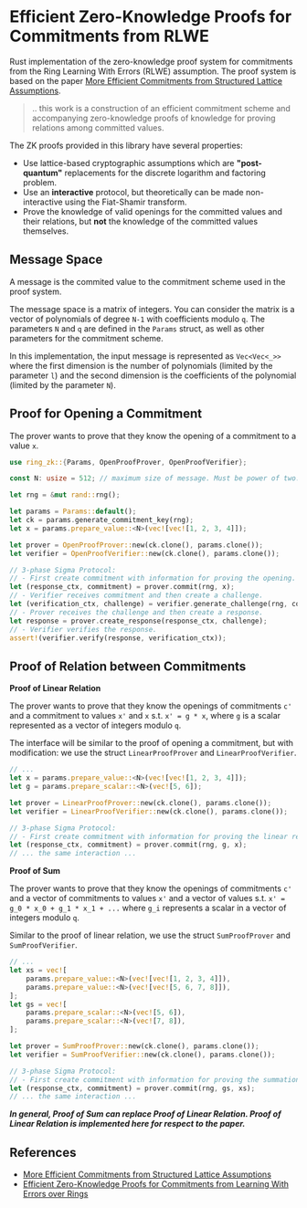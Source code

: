 # Efficient Zero-Knowledge Proofs for Commitments from RLWE

Rust implementation of the zero-knowledge proof system for commitments from the Ring Learning With Errors (RLWE) assumption. The proof system is based on the paper [More Efficient Commitments from Structured Lattice Assumptions](https://eprint.iacr.org/2016/997).

> .. this work is a construction of an efficient commitment scheme and accompanying zero-knowledge proofs of knowledge for proving relations among committed values.

The ZK proofs provided in this library have several properties:
- Use lattice-based cryptographic assumptions which are **"post-quantum"** replacements for the discrete logarithm and factoring problem.
- Use an **interactive** protocol, but theoretically can be made non-interactive using the Fiat-Shamir transform.
- Prove the knowledge of valid openings for the committed values and their relations, but **not** the knowledge of the committed values themselves.

## Message Space

A message is the commited value to the commitment scheme used in the proof system.

The message space is a matrix of integers. You can consider the matrix is a vector of polynomials of degree `N-1` with coefficients modulo `q`. The parameters `N` and `q` are defined in the `Params` struct, as well as other parameters for the commitment scheme.

In this implementation, the input message is represented as `Vec<Vec<_>>` where the first dimension is the number of polynomials (limited by the parameter `l`) and the second dimension is the coefficients of the polynomial (limited by the parameter `N`).


## Proof for Opening a Commitment

The prover wants to prove that they know the opening of a commitment to a value `x`.

```rust
use ring_zk::{Params, OpenProofProver, OpenProofVerifier};

const N: usize = 512; // maximum size of message. Must be power of two.

let rng = &mut rand::rng();

let params = Params::default();
let ck = params.generate_commitment_key(rng);
let x = params.prepare_value::<N>(vec![vec![1, 2, 3, 4]]);

let prover = OpenProofProver::new(ck.clone(), params.clone());
let verifier = OpenProofVerifier::new(ck.clone(), params.clone());

// 3-phase Sigma Protocol:
// - First create commitment with information for proving the opening.
let (response_ctx, commitment) = prover.commit(rng, x);
// - Verifier receives commitment and then create a challenge.
let (verification_ctx, challenge) = verifier.generate_challenge(rng, commitment);
// - Prover receives the challenge and then create a response.
let response = prover.create_response(response_ctx, challenge);
// - Verifier verifies the response.
assert!(verifier.verify(response, verification_ctx));
```

## Proof of Relation between Commitments

**Proof of Linear Relation**

The prover wants to prove that they know the openings of commitments `c'` and a commitment to values `x'` and `x` s.t. `x' = g * x`, where `g` is a scalar represented as a vector of integers modulo `q`.

The interface will be similar to the proof of opening a commitment, but with modification: we use the struct `LinearProofProver` and `LinearProofVerifier`.

```rust ignore
// ...
let x = params.prepare_value::<N>(vec![vec![1, 2, 3, 4]]);
let g = params.prepare_scalar::<N>(vec![5, 6]);

let prover = LinearProofProver::new(ck.clone(), params.clone());
let verifier = LinearProofVerifier::new(ck.clone(), params.clone());

// 3-phase Sigma Protocol:
// - First create commitment with information for proving the linear relationship of the committed value.
let (response_ctx, commitment) = prover.commit(rng, g, x);
// ... the same interaction ...
```

**Proof of Sum**

The prover wants to prove that they know the openings of commitments `c'` and a vector of commitments to values `x'` and a vector of values s.t. `x' = g_0 * x_0 + g_1 * x_1 + ...` where `g_i` represents a scalar in a vector of integers modulo `q`.

Similar to the proof of linear relation, we use the struct `SumProofProver` and `SumProofVerifier`.

```rust ignore
// ...
let xs = vec![
    params.prepare_value::<N>(vec![vec![1, 2, 3, 4]]),
    params.prepare_value::<N>(vec![vec![5, 6, 7, 8]]),
];
let gs = vec![
    params.prepare_scalar::<N>(vec![5, 6]),
    params.prepare_scalar::<N>(vec![7, 8]),
];

let prover = SumProofProver::new(ck.clone(), params.clone());
let verifier = SumProofVerifier::new(ck.clone(), params.clone());

// 3-phase Sigma Protocol:
// - First create commitment with information for proving the summation relationship of the committed values.
let (response_ctx, commitment) = prover.commit(rng, gs, xs);
// ... the same interaction ...
```

***In general, Proof of Sum can replace Proof of Linear Relation. Proof of Linear Relation is implemented here for respect to the paper.***

## References

- [More Efficient Commitments from Structured Lattice Assumptions](https://eprint.iacr.org/2016/997)
- [Efficient Zero-Knowledge Proofs for Commitments from Learning With Errors over Rings](https://eprint.iacr.org/2014/889)